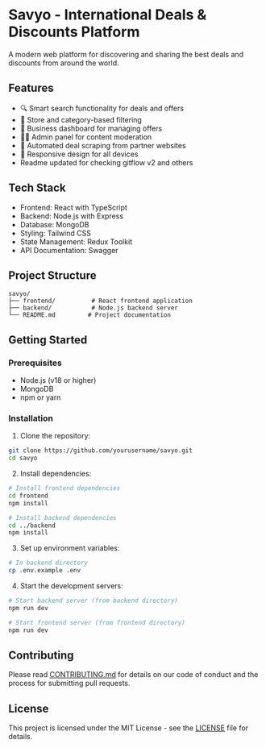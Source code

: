 # Savyo - International Deals & Discounts Platform

A modern web platform for discovering and sharing the best deals and discounts from around the world.

## Features

- 🔍 Smart search functionality for deals and offers
- 🏪 Store and category-based filtering
- 💼 Business dashboard for managing offers
- 👨‍💼 Admin panel for content moderation
- 🔄 Automated deal scraping from partner websites
- 📱 Responsive design for all devices
- Readme updated for checking gitflow v2 and others

## Tech Stack

- Frontend: React with TypeScript
- Backend: Node.js with Express
- Database: MongoDB
- Styling: Tailwind CSS
- State Management: Redux Toolkit
- API Documentation: Swagger

## Project Structure

```
savyo/
├── frontend/          # React frontend application
├── backend/           # Node.js backend server
└── README.md         # Project documentation
```

## Getting Started

### Prerequisites

- Node.js (v18 or higher)
- MongoDB
- npm or yarn

### Installation

1. Clone the repository:
```bash
git clone https://github.com/yourusername/savyo.git
cd savyo
```

2. Install dependencies:
```bash
# Install frontend dependencies
cd frontend
npm install

# Install backend dependencies
cd ../backend
npm install
```

3. Set up environment variables:
```bash
# In backend directory
cp .env.example .env
```

4. Start the development servers:
```bash
# Start backend server (from backend directory)
npm run dev

# Start frontend server (from frontend directory)
npm run dev
```

## Contributing

Please read [CONTRIBUTING.md](CONTRIBUTING.md) for details on our code of conduct and the process for submitting pull requests.

## License

This project is licensed under the MIT License - see the [LICENSE](LICENSE) file for details. 